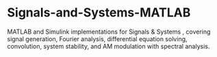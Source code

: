 # Signals-and-Systems-MATLAB
MATLAB and Simulink implementations for Signals &amp; Systems , covering signal generation, Fourier analysis, differential equation solving, convolution, system stability, and AM modulation with spectral analysis.
